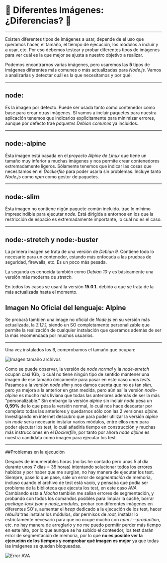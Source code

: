 


# :whale2: Diferentes Imágenes: ¿Diferencias? :whale2:

---
Existen diferentes tipos de imágenes a usar, depende de el uso que queramos hacer, el tamaño, el tiempo de ejecución, los módulos a incluir y a usar, etc. Por eso debemos testear y probar diferentes tipos de imágenes para ver cuál es la que mejor se ajusta a nuestro objetivo a realizar.


Podemos encontrarnos varias imágenes, pero usaremos las **5** tipos de imágenes diferentes más comunes o más actualizadas para *Node.js.* Vamos a analizarlas y detectar cuál es la que necesitamos y por qué:

---


## node:<version>
Es la imagen por defecto. Puede ser usada tanto como contenedor como base para crear otras imágenes.  SI vamos a incluir paquetes para nuestra aplicación tenemos que indicarlos explícitamente para minimizar errores, aunque por defecto trae *paquetes Debian comunes* ya incluidos.

---

## node:<version>-alpine
Ésta imagen está basada en el *proyecto Alpine de Linux* que tiene un tamaño muy inferior a muchas imágenes y nos permite crear contenedores extremadamente ligeros. Sólamente tenemos que indicar las cosas que necesitamos en el *Dockerfile* para poder usarla sin problemas. Incluye tanto *Node.js* como *npm* como gestor de paquetes.

---

## node:<version>-slim
Ésta imagen no contiene nigún paquete común incluido. trae lo mínimo imprescindible para ejecutar *node.* Está dirigida a entornos en los que la restricción de espacio es extremadamente importante, lo cuál no es el caso.

---

## node:<version>-stretch y node:<version>-buster
La primera imagen se trata de una versión de *Debian 9.* Contiene todo lo necesario para un contenedor, estando más enfocada a las pruebas de seguridad, firewalls, etc. Es un poco más pesada.

La segunda es conocida también como *Debian 10* y es básicamente una versión más moderna de *stretch.*

En todos los casos se usará la versión **15.0.1.** debido a que se trata de la más actualizada hasta el momento.

## Imagen No Oficial del lenguaje: Alpine

Se probará también una image no oficial de *Node.js* en su versión más actualizada, la *3.12.1,* siendo un SO completamente personalizable que permite la realización de cualquier instalación que queramos además de ser la más recomendada por muchos usuarios.

---

Una vez instalados los 6, comprobamos el tamaño que ocupan:

![Imagen tamaño archivos](https://github.com/LCinder/Order-n-Go/blob/master/docs/img/imagenesDocker.PNG)


Como se puede observar, la versión de *node normal* y la *node-stretch* ocupan casi 1Gb, lo cuál no tiene ningún tipo de sentido mantener una imagen de ese tamaño únicamente para pasar en este caso unos *tests.* Pasamos a la versión *node slim* y nos damos cuenta que no es tan *slim,* pero ya mejora a la anterior en gran medida, pero aún así la versión *node-alpine* es mucho más liviana que todas las anteriores además de ser la más "personalizable." Sin embargo la versión *alpine* sin incluir *node* pesa un **0,59%** de lo que pesa la versión normal, lo cuál nos hace descartar por completo todas las anteriores y quedarnos sólo con las 2 versiones *alpine.* Investigando en internet descubro que para poder utilizar la versión *alpine* sin *node* sería necesario instalar varios módulos, entre ellos *npm* para poder ejecutar los test, lo cuál añadiría tiempo en construcción y muchas más instrucciones en el *Dockerfile*, por tanto por ahora *node alpine* es nuestra candidata como imagen para ejecutar los test.

---

##Problemas en la ejecución

Después de innumerables horas (no las he contado pero unas 5 al día durante unos 7 días = 35 horas) intentando solucionar todos los errores habidos y por haber que me surgían, no hay manera de ejecutar los test. Siempre, pase lo que pase, sale un error de *segmentación* de memoria, incluso cuando el archivo de test está vacío, y pensaba que podía ser problema de la biblioteca que ejecuta los test, en este caso *AVA.* Cambiando esta a *Mocha* también me salían errores de segmentación, y probando con todos los comandos posibles para limpiar la caché, borrar *package-lock.json* y *node_modules,* probar con diferentes imágenes en diferentes SO's, aumentar el *heap* dedicado a la ejecución de los test, hacer *rebuild* tras instalar los módulos, dar permisos de *root,* instalar lo estrictamente necesario para que no ocupe mucho con *npm i --production,* etc. no hay manera de arreglarlo y no me puedo permitir perder más tiempo en este hito, por lo que aunque se ha subido el conteedor, los test darán error de segmentación de memoria, por lo que **no es posible ver la ejecución de los tiempos y comprobar qué imagen es mejor** ya que todas las imágenes se quedan bloqueadas. 

![Error AVA](https://github.com/LCinder/Order-n-Go/blob/master/docs/img/errorAVA.PNG)

